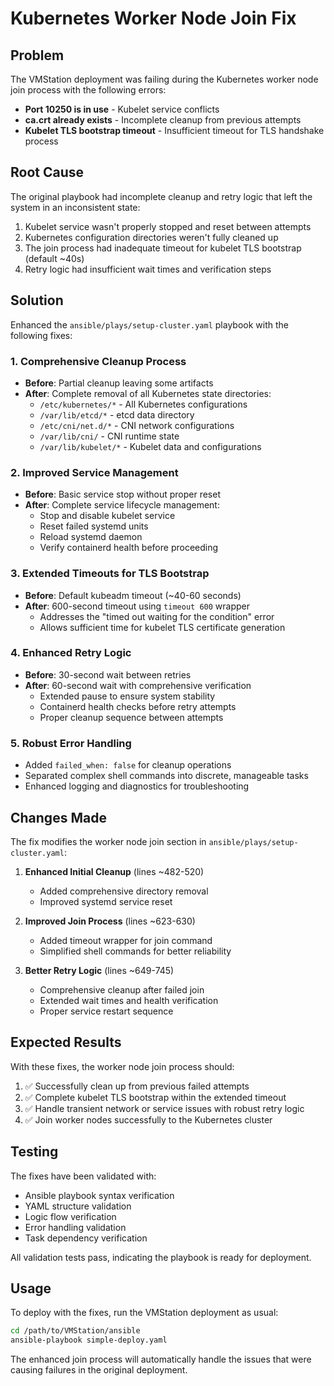 # Kubernetes Worker Node Join Fix

## Problem
The VMStation deployment was failing during the Kubernetes worker node join process with the following errors:
- **Port 10250 is in use** - Kubelet service conflicts
- **ca.crt already exists** - Incomplete cleanup from previous attempts
- **Kubelet TLS bootstrap timeout** - Insufficient timeout for TLS handshake process

## Root Cause
The original playbook had incomplete cleanup and retry logic that left the system in an inconsistent state:
1. Kubelet service wasn't properly stopped and reset between attempts
2. Kubernetes configuration directories weren't fully cleaned up
3. The join process had inadequate timeout for kubelet TLS bootstrap (default ~40s)
4. Retry logic had insufficient wait times and verification steps

## Solution
Enhanced the `ansible/plays/setup-cluster.yaml` playbook with the following fixes:

### 1. Comprehensive Cleanup Process
- **Before**: Partial cleanup leaving some artifacts
- **After**: Complete removal of all Kubernetes state directories:
  - `/etc/kubernetes/*` - All Kubernetes configurations
  - `/var/lib/etcd/*` - etcd data directory
  - `/etc/cni/net.d/*` - CNI network configurations
  - `/var/lib/cni/` - CNI runtime state
  - `/var/lib/kubelet/*` - Kubelet data and configurations

### 2. Improved Service Management
- **Before**: Basic service stop without proper reset
- **After**: Complete service lifecycle management:
  - Stop and disable kubelet service
  - Reset failed systemd units
  - Reload systemd daemon
  - Verify containerd health before proceeding

### 3. Extended Timeouts for TLS Bootstrap
- **Before**: Default kubeadm timeout (~40-60 seconds)
- **After**: 600-second timeout using `timeout 600` wrapper
  - Addresses the "timed out waiting for the condition" error
  - Allows sufficient time for kubelet TLS certificate generation

### 4. Enhanced Retry Logic
- **Before**: 30-second wait between retries
- **After**: 60-second wait with comprehensive verification
  - Extended pause to ensure system stability
  - Containerd health checks before retry attempts
  - Proper cleanup sequence between attempts

### 5. Robust Error Handling
- Added `failed_when: false` for cleanup operations
- Separated complex shell commands into discrete, manageable tasks
- Enhanced logging and diagnostics for troubleshooting

## Changes Made
The fix modifies the worker node join section in `ansible/plays/setup-cluster.yaml`:

1. **Enhanced Initial Cleanup** (lines ~482-520)
   - Added comprehensive directory removal
   - Improved systemd service reset

2. **Improved Join Process** (lines ~623-630)
   - Added timeout wrapper for join command
   - Simplified shell commands for better reliability

3. **Better Retry Logic** (lines ~649-745)
   - Comprehensive cleanup after failed join
   - Extended wait times and health verification
   - Proper service restart sequence

## Expected Results
With these fixes, the worker node join process should:
1. ✅ Successfully clean up from previous failed attempts
2. ✅ Complete kubelet TLS bootstrap within the extended timeout
3. ✅ Handle transient network or service issues with robust retry logic
4. ✅ Join worker nodes successfully to the Kubernetes cluster

## Testing
The fixes have been validated with:
- Ansible playbook syntax verification
- YAML structure validation
- Logic flow verification
- Error handling validation
- Task dependency verification

All validation tests pass, indicating the playbook is ready for deployment.

## Usage
To deploy with the fixes, run the VMStation deployment as usual:
```bash
cd /path/to/VMStation/ansible
ansible-playbook simple-deploy.yaml
```

The enhanced join process will automatically handle the issues that were causing failures in the original deployment.